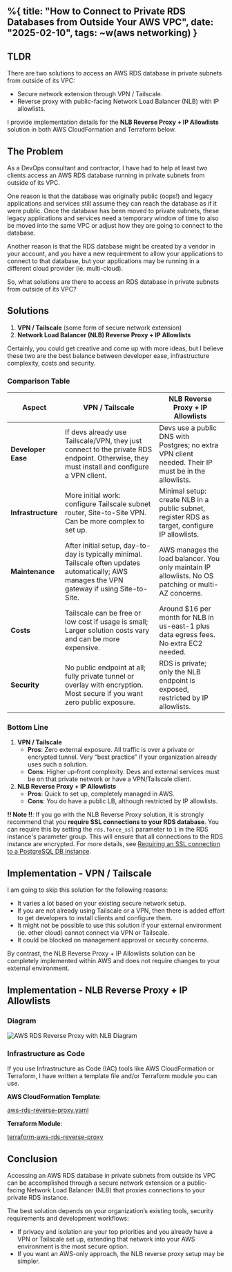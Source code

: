 %{
  title: "How to Connect to Private RDS Databases from Outside Your AWS VPC",
  date: "2025-02-10",
  tags: ~w(aws networking)
}
---

## TLDR

There are two solutions to access an AWS RDS database in private subnets from outside of its VPC:
* Secure network extension through VPN / Tailscale.
* Reverse proxy with public-facing Network Load Balancer (NLB) with IP allowlists.

I provide implementation details for the **NLB Reverse Proxy + IP Allowlists** solution in both AWS CloudFormation and Terraform below.

## The Problem

As a DevOps consultant and contractor, I have had to help at least two clients access an AWS RDS database running in private subnets from outside of its VPC.

One reason is that the database was originally public (oops!) and legacy applications and services still assume they can reach the database as if it were public. Once the database has been moved to private subnets, these legacy applications and services need a temporary window of time to also be moved into the same VPC or adjust how they are going to connect to the database.

Another reason is that the RDS database might be created by a vendor in your account, and you have a new requirement to allow your applications to connect to that database, but your applications may be running in a different cloud provider (ie. multi-cloud).

So, what solutions are there to access an RDS database in private subnets from outside of its VPC?

## Solutions

1. **VPN / Tailscale** (some form of secure network extension)
2. **Network Load Balancer (NLB) Reverse Proxy + IP Allowlists**

Certainly, you could get creative and come up with more ideas, but I believe these two are the best balance between developer ease, infrastructure complexity, costs and security.

### Comparison Table

| Aspect                             | VPN / Tailscale                                                                                                                             | NLB Reverse Proxy + IP Allowlists                                                                                    |
|------------------------------------|---------------------------------------------------------------------------------------------------------------------------------------------|---------------------------------------------------------------------------------------------------------------------|
| **Developer Ease**                 | If devs already use Tailscale/VPN, they just connect to the private RDS endpoint. Otherwise, they must install and configure a VPN client.   | Devs use a public DNS with Postgres; no extra VPN client needed. Their IP must be in the allowlists.                  |
| **Infrastructure**                 | More initial work: configure Tailscale subnet router, Site-to-Site VPN. Can be more complex to set up.                  | Minimal setup: create NLB in a public subnet, register RDS as target, configure IP allowlists.      |
| **Maintenance**                    | After initial setup, day-to-day is typically minimal. Tailscale often updates automatically; AWS manages the VPN gateway if using Site-to-Site. | AWS manages the load balancer. You only maintain IP allowlists. No OS patching or multi-AZ concerns.                             |
| **Costs**                          | Tailscale can be free or low cost if usage is small; Larger solution costs vary and can be more expensive.  | Around $16 per month for NLB in us-east-1 plus data egress fees. No extra EC2 needed.                                  |
| **Security**                       | No public endpoint at all; fully private tunnel or overlay with encryption. Most secure if you want zero public exposure.    | RDS is private; only the NLB endpoint is exposed, restricted by IP allowlists. |

### Bottom Line

1. **VPN / Tailscale**  
   - **Pros**: Zero external exposure. All traffic is over a private or encrypted tunnel. Very “best practice” if your organization already uses such a solution.  
   - **Cons**: Higher up‐front complexity. Devs and external services must be on that private network or have a VPN/Tailscale client.
2. **NLB Reverse Proxy + IP Allowlists**  
   - **Pros**: Quick to set up, completely managed in AWS.
   - **Cons**: You do have a public LB, although restricted by IP allowlists.

**!! Note !!**: If you go with the NLB Reverse Proxy solution, it is strongly recommend that you **require SSL connections to your RDS database**. You can require this by setting the `rds.force_ssl` parameter to `1` in the RDS instance's parameter group. This will ensure that all connections to the RDS instance are encrypted. For more details, see [Requiring an SSL connection to a PostgreSQL DB instance](https://docs.aws.amazon.com/AmazonRDS/latest/UserGuide/PostgreSQL.Concepts.General.SSL.html#PostgreSQL.Concepts.General.SSL.Requiring).

## Implementation - VPN / Tailscale

I am going to skip this solution for the following reasons:

* It varies a lot based on your existing secure network setup.
* If you are not already using Tailscale or a VPN, then there is added effort to get developers to install clients and configure them.
* It might not be possible to use this solution if your external environment (ie. other cloud) cannot connect via VPN or Tailscale.
* It could be blocked on management approval or security concerns.

By contrast, the NLB Reverse Proxy + IP Allowlists solution can be completely implemented within AWS and does not require changes to your external environment.

## Implementation - NLB Reverse Proxy + IP Allowlists

### Diagram

![AWS RDS Reverse Proxy with NLB Diagram](/images/diagrams/0003-aws-rds-reverse-proxy.svg)

### Infrastructure as Code

If you use Infrastructure as Code (IAC) tools like AWS CloudFormation or Terraform, I have written a template file and/or Terraform module you can use.

**AWS CloudFormation Template**:

[aws-rds-reverse-proxy.yaml](https://github.com/vicyap/terraform-aws-rds-reverse-proxy/blob/main/templates/aws-rds-reverse-proxy.yaml)

**Terraform Module**:

[terraform-aws-rds-reverse-proxy](https://github.com/vicyap/terraform-aws-rds-reverse-proxy/tree/main)

## Conclusion

Accessing an AWS RDS database in private subnets from outside its VPC can be accomplished through a secure network extension or a public-facing Network Load Balancer (NLB) that proxies connections to your private RDS instance.

The best solution depends on your organization’s existing tools, security requirements and development workflows:

* If privacy and isolation are your top priorities and you already have a VPN or Tailscale set up, extending that network into your AWS environment is the most secure option.
* If you want an AWS-only approach, the NLB reverse proxy setup may be simpler.

